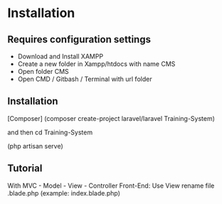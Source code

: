 # Installation
## Requires configuration settings
- Download and Install XAMPP
- Create a new folder in Xampp/htdocs with name CMS
- Open folder CMS
- Open CMD / Gitbash / Terminal with url folder

## Installation
[Composer] (composer create-project laravel/laravel Training-System) 
  
  and then cd Training-System 
  
  (php artisan serve) 
  

## Tutorial
  With MVC - Model - View - Controller
  Front-End: Use View rename file .blade.php (example: index.blade.php)
